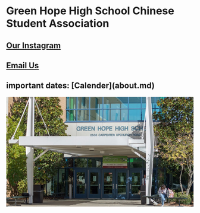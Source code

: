 <h1>Green Hope High School Chinese Student Association</h1>


<h2><a href="https://www.instagram.com/ghhscsa/">Our Instagram</a></h2>

<h2><a href="mailto:ghhscsa@gmail.com">Email Us</a></h2>

<h2>important dates: [Calender](about.md) </a></h2>
  
![Green Hope](https://github.com/erik304501/GHHS-CSA/blob/main/green-hope-entrance_4.jpg?raw=true) 
